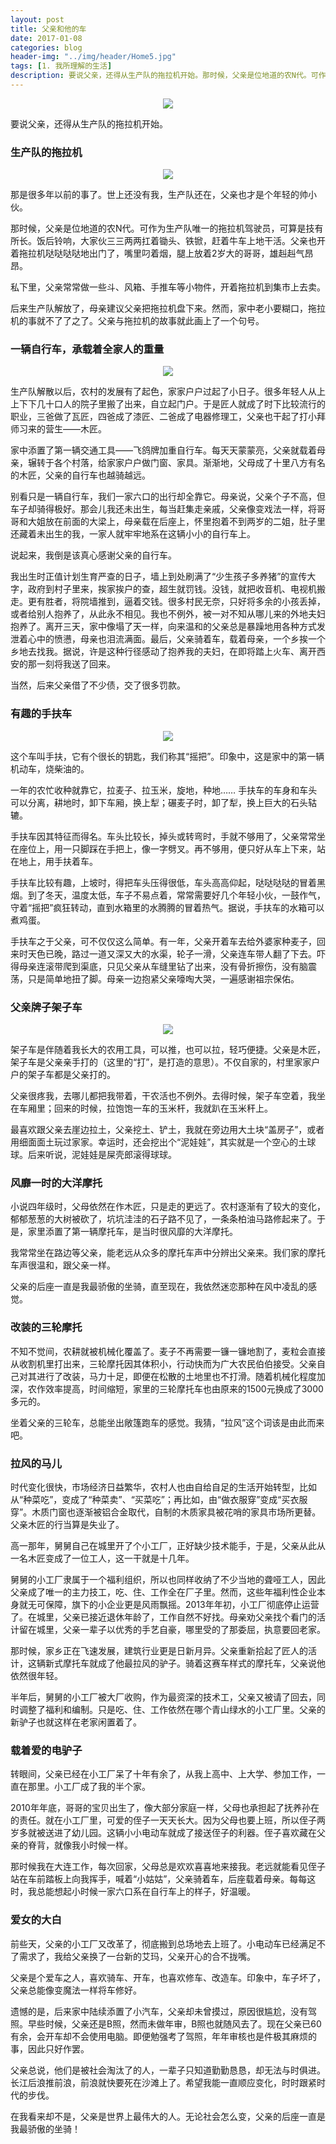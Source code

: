 ```yaml
---
layout: post
title: 父亲和他的车
date: 2017-01-08
categories: blog
header-img: "../img/header/Home5.jpg"
tags: [1. 我所理解的生活]
description: 要说父亲，还得从生产队的拖拉机开始。那时候，父亲是位地道的农N代。可作为生产队唯一的拖拉机驾驶员，可算是技有所长。饭后铃响，大家伙三三两两扛着锄头、铁锨，赶着牛车上地干活。父亲也开着拖拉机哒哒哒哒地出门了，嘴里叼着烟，腿上放着2岁大的哥哥，雄赳赳气昂昂。私下里，父亲常常做一些斗、风箱、手推车等小物件，开着拖拉机到集市上去卖。
---
```

<center>
    <p><img src="{{site.baseurl }}/img/life/image-020.png" align="center"></p>
</center>
要说父亲，还得从生产队的拖拉机开始。

### 生产队的拖拉机
<center>
    <p><img src="{{site.baseurl }}/img/life/image-021.png" align="center"></p>
</center>
那是很多年以前的事了。世上还没有我，生产队还在，父亲也才是个年轻的帅小伙。

那时候，父亲是位地道的农N代。可作为生产队唯一的拖拉机驾驶员，可算是技有所长。饭后铃响，大家伙三三两两扛着锄头、铁锨，赶着牛车上地干活。父亲也开着拖拉机哒哒哒哒地出门了，嘴里叼着烟，腿上放着2岁大的哥哥，雄赳赳气昂昂。

私下里，父亲常常做一些斗、风箱、手推车等小物件，开着拖拉机到集市上去卖。

后来生产队解放了，母亲建议父亲把拖拉机盘下来。然而，家中老小要糊口，拖拉机的事就不了了之了。父亲与拖拉机的故事就此画上了一个句号。

### 一辆自行车，承载着全家人的重量
<center>
    <p><img src="{{site.baseurl }}/img/life/image-022.png" align="center"></p>
</center>
生产队解散以后，农村的发展有了起色，家家户户过起了小日子。很多年轻人从上上下下几十口人的院子里搬了出来，自立起门户。于是匠人就成了时下比较流行的职业，三爸做了瓦匠，四爸成了漆匠、二爸成了电器修理工，父亲也干起了打小拜师习来的营生——木匠。

家中添置了第一辆交通工具——飞鸽牌加重自行车。每天天蒙蒙亮，父亲就载着母亲，辗转于各个村落，给家家户户做门窗、家具。渐渐地，父母成了十里八方有名的木匠，父亲的自行车也越骑越远。

别看只是一辆自行车，我们一家六口的出行却全靠它。母亲说，父亲个子不高，但车子却骑得极好。那会儿我还未出生，每当赶集走亲戚，父亲像变戏法一样，将哥哥和大姐放在前面的大梁上，母亲载在后座上，怀里抱着不到两岁的二姐，肚子里还藏着未出生的我，一家人就牢牢地系在这辆小小的自行车上。

说起来，我倒是该真心感谢父亲的自行车。

我出生时正值计划生育严查的日子，墙上到处刷满了“少生孩子多养猪”的宣传大字，政府到村子里来，挨家挨户的查，超生就罚钱。没钱，就把收音机、电视机搬走。更有胜者，将院墙推到，逼着交钱。很多村民无奈，只好将多余的小孩丢掉，或者给别人抱养了，从此永不相见。我也不例外，被一对不知从哪儿来的外地夫妇抱养了。离开三天，家中像塌了天一样，向来温和的父亲总是暴躁地用各种方式发泄着心中的愤懑，母亲也泪流满面。最后，父亲骑着车，载着母亲，一个乡挨一个乡地去找我。据说，许是这种行径感动了抱养我的夫妇，在即将踏上火车、离开西安的那一刻将我送了回来。

当然，后来父亲借了不少债，交了很多罚款。

### 有趣的手扶车
<center>
    <p><img src="{{site.baseurl }}/img/life/image-023.png" align="center"></p>
</center>
这个车叫手扶，它有个很长的钥匙，我们称其“摇把”。印象中，这是家中的第一辆机动车，烧柴油的。

一年的农忙收种就靠它，拉麦子、拉玉米，旋地，种地…… 手扶车的车身和车头可以分离，耕地时，卸下车厢，换上犁；碾麦子时，卸了犁，换上巨大的石头轱辘。

手扶车因其特征而得名。车头比较长，掉头或转弯时，手就不够用了，父亲常常坐在座位上，用一只脚踩在手把上，像一字劈叉。再不够用，便只好从车上下来，站在地上，用手扶着车。

手扶车比较有趣，上坡时，得把车头压得很低，车头高高仰起，哒哒哒哒的冒着黑烟。到了冬天，温度太低，车子不易点着，常常需要好几个年轻小伙，一鼓作气，守着“摇把”疯狂转动，直到水箱里的水腾腾的冒着热气。据说，手扶车的水箱可以煮鸡蛋。

手扶车之于父亲，可不仅仅这么简单。有一年，父亲开着车去给外婆家种麦子，回来时天色已晚，路过一道又深又大的水渠，轮子一滑，父亲连车带人翻了下去。吓得母亲连滚带爬到渠底，只见父亲从车缝里钻了出来，没有骨折擦伤，没有脑震荡，只是简单地扭了脚。母亲一边抱紧父亲嚎啕大哭，一遍感谢祖宗保佑。

### 父亲牌子架子车
<center>
    <p><img src="{{site.baseurl }}/img/life/image-024.png" align="center"></p>
</center>
架子车是伴随着我长大的农用工具，可以推，也可以拉，轻巧便捷。父亲是木匠，架子车是父亲亲手打的（这里的“打”，是打造的意思）。不仅自家的，村里家家户户的架子车都是父亲打的。

父亲很疼我，去哪儿都把我带着，干农活也不例外。去得时候，架子车空着，我坐在车厢里；回来的时候，拉饱饱一车的玉米杆，我就趴在玉米秆上。

最喜欢跟父亲去崖边拉土，父亲挖土、铲土，我就在旁边用大土块“盖房子”，或者用细面面土玩过家家。幸运时，还会挖出个“泥娃娃”，其实就是一个空心的土球球。后来听说，泥娃娃是屎壳郎滚得球球。

### 风靡一时的大洋摩托
小说四年级时，父母依然在作木匠，只是走的更远了。农村逐渐有了较大的变化，郁郁葱葱的大树被砍了，坑坑洼洼的石子路不见了，一条条柏油马路修起来了。于是，家里添置了第一辆摩托车，是当时很风靡的大洋摩托。

我常常坐在路边等父亲，能老远从众多的摩托车声中分辨出父亲来。我们家的摩托车声很温和，跟父亲一样。

父亲的后座一直是我最骄傲的坐骑，直至现在，我依然迷恋那种在风中凌乱的感觉。

### 改装的三轮摩托

不知不觉间，农耕就被机械化覆盖了。麦子不再需要一镰一镰地割了，麦粒会直接从收割机里打出来，三轮摩托因其体积小，行动快而为广大农民伯伯接受。父亲自己对其进行了改装，马力十足，即便在松散的土地里也不打滑。随着机械化程度加深，农作效率提高，时间缩短，家里的三轮摩托车也由原来的1500元换成了3000多元的。

坐着父亲的三轮车，总能坐出敞篷跑车的感觉。我猜，“拉风”这个词该是由此而来吧。

### 拉风的马儿
时代变化很快，市场经济日益繁华，农村人也由自给自足的生活开始转型，比如从“种菜吃”，变成了“种菜卖”、“买菜吃”；再比如，由“做衣服穿”变成“买衣服穿”。木质门窗也逐渐被铝合金取代，自制的木质家具被花哨的家具市场所更替。父亲木匠的行当算是失业了。

高一那年，舅舅自己在城里开了个小工厂，正好缺少技术能手，于是，父亲从此从一名木匠变成了一位工人，这一干就是十几年。

舅舅的小工厂隶属于一个福利组织，所以也同样收纳了不少当地的聋哑工人，因此父亲成了唯一的主力技工，吃、住、工作全在厂子里。然而，这些年福利性企业本身就无可保障，旗下的小企业更是风雨飘摇。2013年年初，小工厂彻底停止运营了。在城里，父亲已接近退休年龄了，工作自然不好找。母亲劝父亲找个看门的活计留在城里，父亲一辈子以优秀的手艺自豪，哪里受的了那委屈，执意要回老家。

那时候，家乡正在飞速发展，建筑行业更是日新月异。父亲重新拾起了匠人的活计，这辆新式摩托车就成了他最拉风的驴子。骑着这赛车样式的摩托车，父亲说他依然很年轻。

半年后，舅舅的小工厂被大厂收购，作为最资深的技术工，父亲又被请了回去，同时调整了福利和编制。只是吃、住、工作依然在哪个青山绿水的小工厂里。父亲的新驴子也就这样在老家闲置着了。

### 载着爱的电驴子
转眼间，父亲已经在小工厂呆了十年有余了，从我上高中、上大学、参加工作，一直在那里。小工厂成了我的半个家。

2010年年底，哥哥的宝贝出生了，像大部分家庭一样，父母也承担起了抚养孙在的责任。就在小工厂里，可爱的侄子一天天长大。因为父母也要上班，所以侄子两岁多就被送进了幼儿园。这辆小小电动车就成了接送侄子的利器。侄子喜欢藏在父亲的脊背，就像我小时候一样。

那时候我在大连工作，每次回家，父母总是欢欢喜喜地来接我。老远就能看见侄子站在车前踏板上向我挥手，喊着“小姑姑”，父亲骑着车，后座载着母亲。每每这时，我总能想起小时候一家六口系在自行车上的样子，好温暖。


### 爱女的大白
前些天，父亲的小工厂又改革了，彻底搬到总场地去上班了。小电动车已经满足不了需求了，我给父亲换了一台新的艾玛，父亲开心的合不拢嘴。

父亲是个爱车之人，喜欢骑车、开车，也喜欢修车、改造车。印象中，车子坏了，父亲总能像变魔法一样将车修好。

遗憾的是，后来家中陆续添置了小汽车，父亲却未曾摸过，原因很尴尬，没有驾照。早些时候，父亲还是B照，然而未做年审，B照也就随风去了。现在父亲已60有余，会开车却不会使用电脑。即便勉强考了驾照，年年审核也是件极其麻烦的事，因此只好作罢。

父亲总说，他们是被社会淘汰了的人，一辈子只知道勤勤恳恳，却无法与时俱进。长江后浪推前浪，前浪就快要死在沙滩上了。希望我能一直顺应变化，时时跟紧时代的步伐。

在我看来却不是，父亲是世界上最伟大的人。无论社会怎么变，父亲的后座一直是我最骄傲的坐骑！













